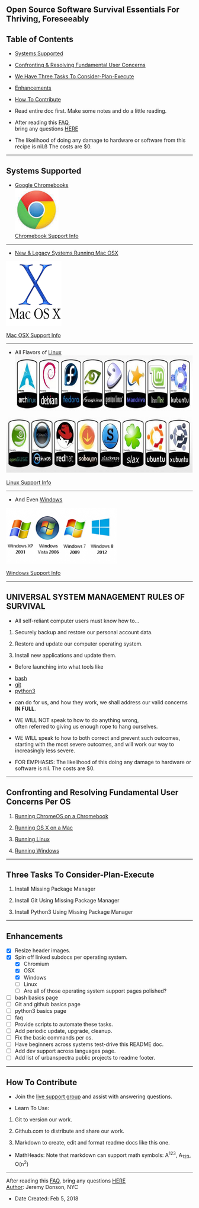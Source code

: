 ## Open Source Software Survival Essentials For Thriving, Foreseeably

## Table of Contents

- [Systems Supported](#systems-supported)
- [Confronting & Resolving Fundamental User Concerns](#confronting-and-resolving-fundamental-user-concerns-per-os)
- [We Have Three Tasks To Consider-Plan-Execute](#we-have-three-tasks-to-consider-plan-execute)
- [Enhancements](#enhancements)
- [How To Contribute](#how-to-contribute)

- Read entire doc first.  Make some notes and do a little reading.
- After reading this [FAQ](pages/faq.md),  
bring any questions [HERE](https://www.facebook.com/groups/BigDataProcessing)  
- The likelihood of doing any damage to hardware or software from this recipe is nil.ß The costs are $0.  

---

## Systems Supported

- [Google Chromebooks](https://www.chromium.org/chromium-os)  
![google logo](images/google-logo.jpeg)  
[Chromebook Support Info](pages/chromium-support.md)

---

- [New & Legacy Systems Running Mac OSX](https://www.apple.com/macos/high-sierra/)  

<img src="images/mac-osx-logo.png" width="150" height="174"></img>  

[Mac OSX Support Info](pages/osx-support.md)

---

- All Flavors of [Linux](https://www.howtogeek.com/191207/10-of-the-most-popular-linux-distributions-compared/)  
<img src="images/linux-distros-top.jpg" width="775" height="150"></img>  

<img src="images/linux-distros-bottom.jpg" width="775" height="150"></img>  

[Linux Support Info](pages/linux-support.md)

---

- And Even [Windows](https://en.wikipedia.org/wiki/List_of_Microsoft_Windows_versions)  

<img src="images/win-logos.png" width="300" height="150"></img>  

[Windows Support Info](pages/win-support.md)

---

## UNIVERSAL SYSTEM MANAGEMENT RULES OF SURVIVAL

- All self-reliant computer users must know how to...

1. Securely backup and restore our personal account data.

2. Restore and update our computer operating system.

3. Install new applications and update them.

- Before launching into what tools like

* [bash](pages/bash-shell-basics.md)
* [git](pages/git-basics.md)
* [python3](pages/python3-basics.md)  

- can do for us, and how they work, we shall address our valid concerns **IN FULL**.

* WE WILL NOT speak to how to do anything wrong,  
often referred to giving us enough rope to hang ourselves.

* WE WILL speak to how to both correct and prevent such outcomes,  
starting with the most severe outcomes, and will work our way to increasingly less severe.

- FOR EMPHASIS:  The likelihood of this doing any damage to hardware or software is nil.  The costs are $0.

---

## Confronting and Resolving Fundamental User Concerns Per OS

1. [Running ChromeOS on a Chromebook](pages/chromium-support.md)

2. [Running OS X on a Mac](pages/osx-support.md)

3. [Running Linux](pages/linux-support.md)

4. [Running Windows](pages/win-support.md)

---

## Three Tasks To Consider-Plan-Execute

1. Install Missing Package Manager

2. Install Git Using Missing Package Manager

3. Install Python3 Using Missing Package Manager



---

## Enhancements

- [x] Resize header images.
- [x] Spin off linked subdocs per operating system.
  - [x] Chromium
  - [x] OSX
  - [x] Windows
  - [ ] Linux
  - [ ] Are all of those operating system support pages polished?
- [ ] bash basics page
- [ ] Git and github basics page
- [ ] python3 basics page
- [ ] faq
- [ ] Provide scripts to automate these tasks.
- [ ] Add periodic update, upgrade, cleanup.
- [ ] Fix the basic commands per os.
- [ ] Have beginners across systems test-drive this README doc.
- [ ] Add dev support across languages page.
- [ ] Add list of urbanspectra public projects to readme footer.

---

## How To Contribute

- Join the [live support group](https://www.facebook.com/groups/BigDataProcessing) and assist with answering questions.

- Learn To Use:

1. Git to version our work.

2. Github.com to distribute and share our work.

3. Markdown to create, edit and format readme docs like this one.
- MathHeads: Note that markdown can support math symbols: A<sup>123</sup>, A<sub>123</sub>, O(n<sup>2</sup>)

---
After reading this [FAQ](pages/faq.md), bring any questions [HERE](https://www.facebook.com/groups/BigDataProcessing)  
[Author](https://github.com/jeremy-donson/): Jeremy Donson, NYC
- Date Created: Feb 5, 2018

